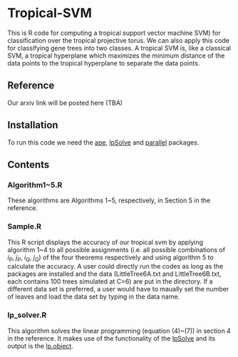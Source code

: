 # Tropical-SVM
This is R code for computing a tropical support vector machine SVM) for classification over the tropical projective torus.  We can also apply this code for classifying gene trees into two classes.  A tropical SVM is, like a classical SVM, a tropical hyperplane which maximizes the minimum distance of the data points to the tropical hyperplane to separate the data points.  
## Reference
Our arxiv link will be posted here (TBA)
## Installation
To run this code we need the [ape](https://cran.r-project.org/web/packages/ape/index.html), [lpSolve](https://cran.r-project.org/web/packages/lpSolve/index.html) and [parallel](https://CRAN.R-project.org/view=HighPerformanceComputing) packages. 
## Contents
### Algorithm1~5.R
These algorithms are Algorithms 1~5, respectively, in Section 5 in the reference.
### Sample.R
This R script displays the accuracy of our tropical svm by applying algorithm 1~4 to all possible assignments (i.e. all possible combinations of $i_P$, $j_P$, $i_Q$, $j_Q$) of the four theorems respectively and using algorithm 5 to calculate the accuracy. A user could directly run the codes as long as the packages are installed and the data (LittleTree6A.txt and LittleTree6B.txt, each contains 100 trees simulated at C=6) are put in the directory. If a different data set is preferred, a user would have to maually set the number of leaves and load the data set by typing in the data name. 
### lp_solver.R
This algorithm solves the linear programming (equation (4)~(7)) in section 4 in the reference. It makes use of the functionality of the [lpSolve](https://cran.r-project.org/web/packages/lpSolve/index.html) and its output is the [lp.object](https://www.rdocumentation.org/packages/lpSolve/versions/5.6.13.3/topics/lp.object).
